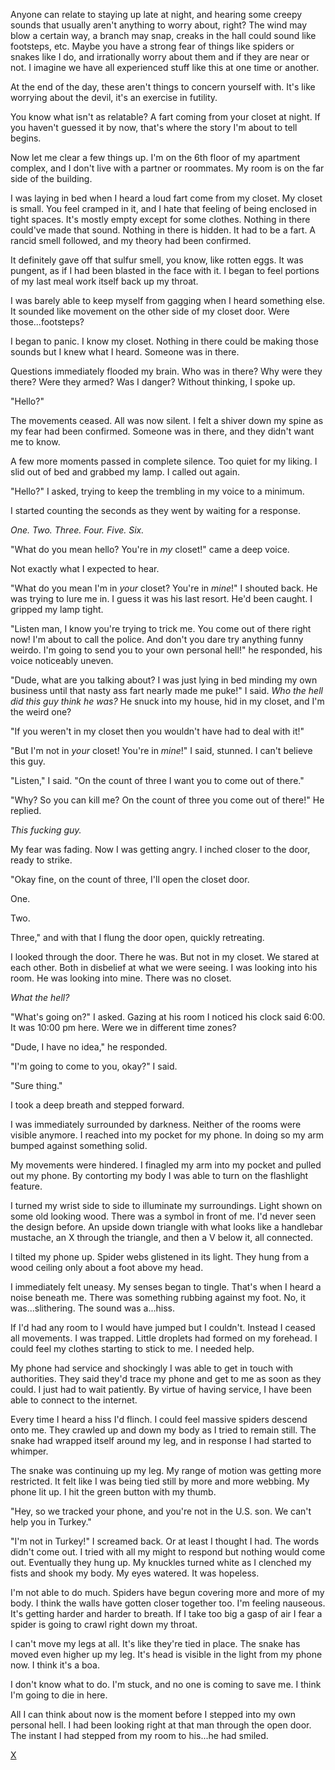 Anyone can relate to staying up late at night, and hearing some creepy sounds that usually aren't anything to worry about, right? The wind may blow a certain way, a branch may snap, creaks in the hall could sound like footsteps, etc. Maybe you have a strong fear of things like spiders or snakes like I do, and irrationally worry about them and if they are near or not. I imagine we have all experienced stuff like this at one time or another.

At the end of the day, these aren't things to concern yourself with. It's like worrying about the devil, it's an exercise in futility.

You know what isn't as relatable? A fart coming from your closet at night. If you haven't guessed it by now, that's where the story I'm about to tell begins.

Now let me clear a few things up. I'm on the 6th floor of my apartment complex, and I don't live with a partner or roommates. My room is on the far side of the building.

I was laying in bed when I heard a loud fart come from my closet. My closet is small. You feel cramped in it, and I hate that feeling of being enclosed in tight spaces. It's mostly empty except for some clothes. Nothing in there could've made that sound. Nothing in there is hidden. It had to be a fart. A rancid smell followed, and my theory had been confirmed.

It definitely gave off that sulfur smell, you know, like rotten eggs. It was pungent, as if I had been blasted in the face with it. I began to feel portions of my last meal work itself back up my throat.

I was barely able to keep myself from gagging when I heard something else. It sounded like movement on the other side of my closet door. Were those...footsteps?

I began to panic. I know my closet. Nothing in there could be making those sounds but I knew what I heard. Someone was in there.

Questions immediately flooded my brain. Who was in there? Why were they there? Were they armed? Was I danger? Without thinking, I spoke up.

"Hello?"

The movements ceased. All was now silent. I felt a shiver down my spine as my fear had been confirmed. Someone was in there, and they didn't want me to know.

A few more moments passed in complete silence. Too quiet for my liking. I slid out of bed and grabbed my lamp. I called out again.

"Hello?" I asked, trying to keep the trembling in my voice to a minimum.

I started counting the seconds as they went by waiting for a response.

*One. Two. Three. Four. Five. Six.*

"What do you mean hello? You're in *my* closet!" came a deep voice.

Not exactly what I expected to hear.

"What do you mean I'm in *your* closet? You're in *mine*!" I shouted back. He was trying to lure me in. I guess it was his last resort. He'd been caught. I gripped my lamp tight.

"Listen man, I know you're trying to trick me. You come out of there right now! I'm about to call the police. And don't you dare try anything funny weirdo. I'm going to send you to your own personal hell!" he responded, his voice noticeably uneven.

"Dude, what are you talking about? I was just lying in bed minding my own business until that nasty ass fart nearly made me puke!" I said. *Who the hell did this guy think he was?* He snuck into my house, hid in my closet, and I'm the weird one?

"If you weren't in my closet then you wouldn't have had to deal with it!"

"But I'm not in *your* closet! You're in *mine*!" I said, stunned. I can't believe this guy.

"Listen," I said. "On the count of three I want you to come out of there."

"Why? So you can kill me? On the count of three you come out of there!" He replied.

*This fucking guy.*

My fear was fading. Now I was getting angry. I inched closer to the door, ready to strike.

"Okay fine, on the count of three, I'll open the closet door.

One.

Two.

Three," and with that I flung the door open, quickly retreating.

I looked through the door. There he was. But not in my closet. We stared at each other. Both in disbelief at what we were seeing. I was looking into his room. He was looking into mine. There was no closet.

*What the hell?*

"What's going on?" I asked. Gazing at his room I noticed his clock said 6:00. It was 10:00 pm here. Were we in different time zones?

"Dude, I have no idea," he responded.

"I'm going to come to you, okay?" I said.

"Sure thing."

I took a deep breath and stepped forward.

I was immediately surrounded by darkness. Neither of the rooms were visible anymore. I reached into my pocket for my phone. In doing so my arm bumped against something solid.

My movements were hindered. I finagled my arm into my pocket and pulled out my phone. By contorting my body I was able to turn on the flashlight feature.

I turned my wrist side to side to illuminate my surroundings. Light shown on some old looking wood. There was a symbol in front of me. I'd never seen the design before. An upside down triangle with what looks like a handlebar mustache, an X through the triangle, and then a V below it, all connected. 

I tilted my phone up. Spider webs glistened in its light. They hung from a wood ceiling only about a foot above my head.

I immediately felt uneasy. My senses began to tingle. That's when I heard a noise beneath me. There was something rubbing against my foot. No, it was...slithering. The sound was a...hiss.

If I'd had any room to I would have jumped but I couldn't. Instead I ceased all movements. I was trapped. Little droplets had formed on my forehead. I could feel my clothes starting to stick to me. I needed help.

My phone had service and shockingly I was able to get in touch with authorities. They said they'd trace my phone and get to me as soon as they could. I just had to wait patiently. By virtue of having service, I have been able to connect to the internet.

Every time I heard a hiss I'd flinch. I could feel massive spiders descend onto me. They crawled up and down my body as I tried to remain still. The snake had wrapped itself around my leg, and in response I had started to whimper.

The snake was continuing up my leg. My range of motion was getting more restricted. It felt like I was being tied still by more and more webbing. My phone lit up. I hit the green button with my thumb.

"Hey, so we tracked your phone, and you're not in the U.S. son. We can't help you in Turkey."

"I'm not in Turkey!" I screamed back. Or at least I thought I had. The words didn't come out. I tried with all my might to respond but nothing would come out. Eventually they hung up. My knuckles turned white as I clenched my fists and shook my body. My eyes watered. It was hopeless.

I'm not able to do much. Spiders have begun covering more and more of my body. I think the walls have gotten closer together too. I'm feeling nauseous. It's getting harder and harder to breath. If I take too big a gasp of air I fear a spider is going to crawl right down my throat.

I can't move my legs at all. It's like they're tied in place. The snake has moved even higher up my leg. It's head is visible in the light from my phone now. I think it's a boa.

I don't know what to do. I'm stuck, and no one is coming to save me. I think I'm going to die in here.

All I can think about now is the moment before I stepped into my own personal hell. I had been looking right at that man through the open door. The instant I had stepped from my room to his...he had smiled.

[X](https://www.reddit.com/r/WarZoneSeries/)
